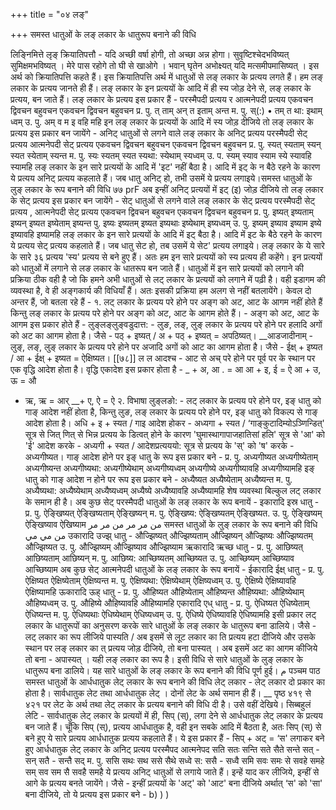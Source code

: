 +++
title = "०४ लङ्"

+++
समस्त धातुओं के लङ् लकार के धातुरूप बनाने की विधि

लिङ्निमित्ते लृङ् क्रियातिपत्तौ - यदि अच्छी वर्षा होगी, तो अच्छा अन्न होगा। सुवृष्टिश्चेदभविष्यत् सुमिक्षमभविष्यत् । मेरे पास रहोगे तो घी से खाओगे । भवान् घृतेन अभोक्ष्यत् यदि मत्समीपमासिष्यत् । इस अर्थ को क्रियातिपत्ति कहते हैं। इस क्रियातिपत्ति अर्थ में धातुओं से लङ् लकार के प्रत्यय लगते हैं।
हम लङ् लकार के प्रत्यय जानते ही हैं। लङ् लकार के इन प्रत्ययों के आदि में ही स्य जोड़ देने से, लङ् लकार के प्रत्यय, बन जाते हैं।
लङ् लकार के प्रत्यय इस प्रकार हैं -
परस्मैपदी प्रत्यय
र आत्मनेपदी प्रत्यय एकवचन द्विवचन बहुवचन एकवचन द्विवचन बहुवचन प्र. पु. त् ताम् अन्
त इताम् अन्त म. पु. स्(:) • तम् त
था: इथाम् ध्वम् उ. पु. अम् व म
इ वहि महि इन लङ् लकार के प्रत्ययों के आदि में स्य जोड़ दीजिये तो लङ् लकार के प्रत्यय इस प्रकार बन जायेंगे -
अनिट् धातुओं से लगने वाले लङ् लकार के अनिट् प्रत्यय
परस्मैपदी सेट् प्रत्यय
आत्मनेपदी सेट् प्रत्यय एकवचन द्विवचन बहुवचन एकवचन द्विवचन बहुवचन प्र. पु. स्यत् स्यताम् स्यन् स्यत स्येताम् स्यन्त म. पु. स्यः स्यतम् स्यत
स्यथा: स्येथाम् स्यध्वम् उ. प. स्यम् स्याव स्याम
स्ये स्यावहि स्यामहि लङ् लकार के इन सारे प्रत्ययों के आदि में 'इट' नहीं बैठा है। आदि में इट् के न बैठे रहने के कारण ये प्रत्यय अनिट् प्रत्यय कहलाते हैं। जब धातु अनिट् हो, तभी उसमें ये प्रत्यय लगाइये।समस्त धातुओं के लुङ् लकार के रूप बनाने की विधि
७७
prF
अब इन्हीं अनिट् प्रत्ययों में इट् (इ) जोड़ दीजिये तो लङ् लकार के सेट् प्रत्यय इस प्रकार बन जायेंगे -
सेट् धातुओं से लगने वाले लङ् लकार के सेट् प्रत्यय
परस्मैपदी सेट् प्रत्यय , आत्मनेपदी सेट् प्रत्यय एकवचन द्विवचन बहुवचन एकवचन द्विवचन बहुवचन प्र. पु. इष्यत् इष्यताम् इष्यन् इष्यत इष्येताम् इष्यन्त
पु. इष्यः इष्यतम् इष्यत
इष्यथाः इष्येथाम् इष्यध्वम् उ. पु. इष्यम् इष्याव इष्याम इष्ये इष्यावहि इष्यामहि
लङ् लकार के इन सारे प्रत्ययों के आदि में इट् बैठा है। आदि में इट के बैठे रहने के कारण ये प्रत्यय सेट् प्रत्यय कहलाते हैं। जब धातु सेट हो, तब उसमें ये सेट' प्रत्यय लगाइये।
लङ् लकार के ये सारे के सारे ३६ प्रत्यय 'स्य' प्रत्यय से बने हुए हैं। अतः हम इन सारे प्रत्ययों को स्य प्रत्यय ही कहेंगे। इन प्रत्ययों को धातुओं में लगाने से लङ लकार के धातरूप बन जाते हैं।
धातुओं में इन सारे प्रत्ययों को लगाने की प्रक्रिया ठीक वही है जो कि हमने अभी धातुओं से लट् लकार के प्रत्ययों को लगाने में पढ़ी है। वही इडागम की व्यवस्था है, वे ही अङ्गकार्य की विधियाँ हैं। अतः इसकी प्रक्रिया हम अलग से नहीं बतलायेंगे।
केवल दो अन्तर हैं, जो बतला रहे हैं -
१. लट् लकार के प्रत्यय परे होने पर अङ्ग को अट, आट के आगम नहीं होते हैं किन्तु लङ् लकार के प्रत्यय परे होने पर अङ्ग को अट, आट के आगम होते हैं। - अङ्ग को अट, आट के आगम इस प्रकार होते हैं -
लुङ्लङ्लुङ्वडुदात्त: - लुङ, लङ्, लुङ् लकार के प्रत्यय परे होने पर हलादि अगों को अट का आगम होता है। जैसे - पठ् + इष्यत् / अ + पठ् + इष्यत् = अपठिष्यत्।
__आडजादीनाम् - लुङ्, लङ्, लुङ् लकार के प्रत्यय परे होने पर अजादि अगों को आट का आगम होता है। जैसे - ईक्ष् + इष्यत / आ + ईक्ष् + इष्यत = ऐक्षिष्यत। [[७८]]
ल
ल
आदश्च - आट से अच् परे होने पर पूर्व पर के स्थान पर एक वृद्धि आदेश होता है। वृद्धि एकादेश इस प्रकार होता है -
_ + अ, आ . = आ आ + इ, ई = ऐ आ + उ, ऊ = औ
+ ऋ, ऋ = आर् __+ ए, ऐ = ऐ
२. विभाषा लुङ्लङो: - लट् लकार के प्रत्यय परे होने पर, इङ् धातु को गाङ् आदेश नहीं होता है, किन्तु लुङ, लङ् लकार के प्रत्यय परे होने पर, इङ् धातु को विकल्प से गाङ् आदेश होता है।
अधि + इ + स्यत / गाइ आदेश होकर - अध्यगा + स्यत /
‘गाङ्कुटादिम्योऽञ्णिन्डित्' सूत्र से जित् णित् से भिन्न प्रत्यय के डित्वत् होने के कारण 'घुमास्थागापाजहातिसां हलि' सूत्र से 'आ' को 'ई' आदेश करके - अध्यगी + स्यत / आदेशप्रत्यययो: सूत्र से प्रत्यय के 'स्' को 'ष' करके - अध्यगीष्यत।
गाङ् आदेश होने पर इङ् धातु के रूप इस प्रकार बने - प्र. पु. अध्यगीष्यत अध्यगीष्येताम् अध्यगीष्यन्त
अध्यगीष्यथा: अध्यगीष्येथाम् अध्यगीष्यध्वम् अध्यगीष्ये
अध्यगीष्यावहि अध्यगीष्यामहि इङ् धातु को गाङ् आदेश न होने पर रूप इस प्रकार बने - अध्यैष्यत
अध्यैष्येताम् अध्यैष्यन्त म. पु. अध्यैष्यथा: अध्यैष्येथाम् अध्यैष्यध्वम्
अध्यैष्ये
अध्यैष्यावहि अध्यैष्यामहि शेष व्यवस्था बिल्कुल लट् लकार के समान ही है। अब कुछ सेट् परस्मैपदी धातुओं के लङ् लकार के रूप बनायें -
इकारादि इस्र धातु - प्र. पु. ऐङ्खिष्यत् ऐङ्खिष्यताम् ऐङ्खिष्यन् म. पु. ऐङ्खिष्य: ऐङ्खिष्यतम् ऐङ्खिष्यत. उ. पु. ऐङ्खिष्यम् ऐङ्खिष्याव ऐखिष्याम
من مر مر
من مر مر
समस्त धातुओं के लुङ् लकार के रूप बनाने की विधि
من مي مي
उकारादि उज्झ् धातु -
औज्झिष्यत्
औज्झिष्यताम्
औज्झिष्यन् औज्झिष्यः
औज्झिष्यतम् औज्झिष्यत उ. पु. औज्झिष्यम् औज्झिष्याव
औज्झिष्याम ऋकारादि ऋच्छ धातु - प्र. पु. आछिष्यत् आछिष्यताम् आछिष्यन् म. पु. आछिष्य: आच्छिष्यतम् आच्छिष्यत उ. पु. आच्छिष्यम् आच्छिष्याव आच्छिष्याम
अब कुछ सेट् आत्मनेपदी धातुओं के लङ् लकार के रूप बनायें -
ईकारादि ईक्ष् धातु - प्र. पु. ऐक्षिष्यत
ऐक्षिष्येताम् ऐक्षिष्यन्त म. पु. ऐक्षिष्यथा:
ऐक्षिष्येथाम्
ऐक्षिष्यध्वम् उ. पु. ऐक्षिष्ये
ऐक्षिष्यावहि ऐक्षिष्यामहि ऊकारादि ऊह् धातु - प्र. पु. औहिष्यत
औहिष्येताम् औहिष्यन्त औहिष्यथा:
औहिष्येथाम्
औहिष्यध्वम् उ. पु. औहिष्ये
औहिष्यावहि औहिष्यामहि एकारादि एध् धातु - प्र. पु. ऐधिष्यत
ऐधिष्येताम्
ऐधिष्यन्त म. पु. ऐधिष्यथाः ऐधिष्येथाम्
ऐधिष्यध्वम् उ. पु. ऐधिष्ये
ऐधिष्यावहि ऐधिष्यामहि इसी प्रकार लट् लकार के धातुरूपों का अनुसरण करके सारे धातुओं के लङ् लकार के धातुरूप बना डालिये। जैसे - लट् लकार का रूप लीजिये पास्यति / अब इसमें से लूट लकार का ति प्रत्यय हटा दीजिये और उसके स्थान पर लङ् लकार का त् प्रत्यय जोड़ दीजिये, तो बना पास्यत् । अब इसमें अट का आगम कीजिये तो बना - अपास्यत् । यही लङ् लकार का रूप है।
इसी विधि से सारे धातुओं के लुङ् लकार के धातुरूप बना डालिये। यह सारे धातुओं के लङ् लकार के रूप बनाने की विधि पूर्ण हुई।
م
पञ्चम पाठ समस्त धातुओं के आर्धधातुक लेट् लकार के रूप बनाने
की विधि
लेट् लकार - लेट् लकार दो प्रकार का होता है। सार्वधातुक लेट तथा आर्धधातुक लेट् । दोनों लेट के अर्थ समान ही हैं।
__ पृष्ठ ४१९ से ४२१ पर लेट के अर्थ तथा लेट् लकार के प्रत्यय बनाने की विधि दी है। उसे वहीं देखिये।
सिब्बहुलं लेटि - सार्वधातुक लेट् लकार के प्रत्ययों में ही, सिप् (स्), लगा देने से आर्धधातुक लेट् लकार के प्रत्यय बन जाते हैं।
चूँकि सिप् (स्), प्रत्यय आर्धधातुक है, वही इन सबके आदि में बैठता है, अतः सिप् (स्) से बने हुए ये सारे प्रत्यय आर्धधातुक प्रत्यय कहलाते हैं। ये इस प्रकार हैं -
सिप् + अट् = ‘स' लगाकर बने हुए आर्धधातुक
लेट् लकार के अनिट् प्रत्यय परस्मैपद
आत्मनेपद सति सतः सन्ति सते सैते सन्ते सत् - सन् सतै - सन्तै
सद् म. पु. ससि सथः सथ ससे सैथे सध्वे
स:
ससै - सध्वै समि सवः समः से सवहे समहे
सम् सव सम सै सवहै समहै
ये प्रत्यय अनिट् धातुओं से लगाये जाते हैं। इन्हें याद कर लीजिये, इन्हीं से आगे के प्रत्यय बनते जायेंगे। जैसे - इन्हीं प्रत्ययों के 'अट्' को 'आट' बना दीजिये अर्थात् ‘स' को 'सा' बना दीजिये, तो ये प्रत्यय इस प्रकार बने -
b)
)
)
